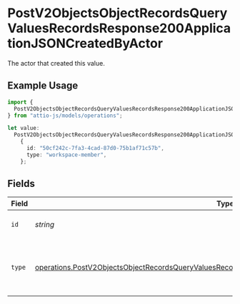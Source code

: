 # PostV2ObjectsObjectRecordsQueryValuesRecordsResponse200ApplicationJSONCreatedByActor

The actor that created this value.

## Example Usage

```typescript
import {
  PostV2ObjectsObjectRecordsQueryValuesRecordsResponse200ApplicationJSONCreatedByActor,
} from "attio-js/models/operations";

let value:
  PostV2ObjectsObjectRecordsQueryValuesRecordsResponse200ApplicationJSONCreatedByActor =
    {
      id: "50cf242c-7fa3-4cad-87d0-75b1af71c57b",
      type: "workspace-member",
    };
```

## Fields

| Field                                                                                                                                                                                                                  | Type                                                                                                                                                                                                                   | Required                                                                                                                                                                                                               | Description                                                                                                                                                                                                            |
| ---------------------------------------------------------------------------------------------------------------------------------------------------------------------------------------------------------------------- | ---------------------------------------------------------------------------------------------------------------------------------------------------------------------------------------------------------------------- | ---------------------------------------------------------------------------------------------------------------------------------------------------------------------------------------------------------------------- | ---------------------------------------------------------------------------------------------------------------------------------------------------------------------------------------------------------------------- |
| `id`                                                                                                                                                                                                                   | *string*                                                                                                                                                                                                               | :heavy_minus_sign:                                                                                                                                                                                                     | An ID to identify the actor.                                                                                                                                                                                           |
| `type`                                                                                                                                                                                                                 | [operations.PostV2ObjectsObjectRecordsQueryValuesRecordsResponse200ApplicationJSONResponseBodyType](../../models/operations/postv2objectsobjectrecordsqueryvaluesrecordsresponse200applicationjsonresponsebodytype.md) | :heavy_minus_sign:                                                                                                                                                                                                     | The type of actor. [Read more information on actor types here](/docs/actors).                                                                                                                                          |